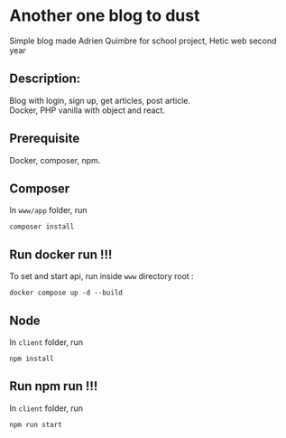 # Another one blog to dust

Simple blog made Adrien Quimbre for school project, Hetic web second year

## Description:

Blog with login, sign up, get articles, post article.
<br>
Docker, PHP vanilla with object and react.

## Prerequisite
Docker, composer, npm.

## Composer
In `www/app` folder, run
```console
composer install
```

## Run docker run !!!

To set and start api, run inside `www` directory root :
```console
docker compose up -d --build
```

## Node
In `client` folder, run
```console
npm install
```

## Run npm run !!!
In `client` folder, run
```console
npm run start
```

